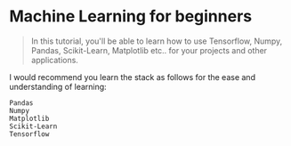 # Machine Learning for beginners 
> In this tutorial, you'll be able to learn how to use Tensorflow, Numpy, Pandas, Scikit-Learn, Matplotlib etc.. for your projects and other applications.

I would recommend you learn the stack as follows for the ease and understanding of learning:
```
Pandas
Numpy
Matplotlib
Scikit-Learn
Tensorflow
```
